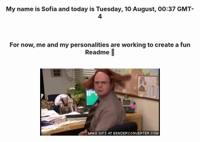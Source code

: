 


<div align="center">
<h3 >My name is Sofia and today is Tuesday, 10 August, 00:37 GMT-4</h3><br>
<h3 >For now, me and my personalities are working to create a fun Readme 👋
</h3><br>
<img src='img/dwight.gif' alt='working...'/>
</div>
